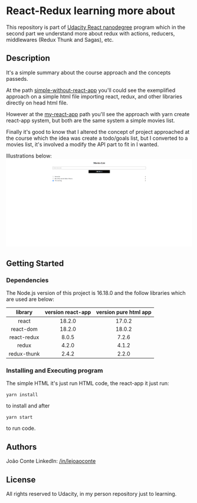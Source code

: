 # React-Redux learning more about

This repository is part of <a href="https://www.udacity.com/course/react-nanodegree--nd019" target="_balnk">Udacity React nanodegree</a> program which in the second part we understand more about redux with actions, reducers, middlewares (Redux Thunk and Sagas), etc.

## Description

It's a simple summary about the course approach and the concepts passeds.

At the path <a href="https://github.com/lejoaoconte/react-redux-learning-more-about/tree/main/simple-without-react-app">simple-without-react-app</a> you'll could see the exemplified approach on a simple html file importing react, redux, and other libraries directly on head html file.

However at the <a href="https://github.com/lejoaoconte/react-redux-learning-more-about/tree/main/my-react-app">my-react-app</a> path you'll see the approach with yarn create react-app system, but both are the same system a simple movies list.

Finally it's good to know that I altered the concept of project approached at the course which the idea was create a todo/goals list, but I converted to a movies list, it's involved a modify the API part to fit in I wanted.

Illustrations below:
<img src="https://github.com/lejoaoconte/react-redux-learning-more-about/blob/main/image.png?raw=true" alt="illustration" />

## Getting Started

### Dependencies

The Node.js version of this project is 16.18.0 and the follow libraries which are used are below:

|      library      | version react-app | version pure html app |
|:-----------------:|:-----------------:|:---------------------:|
| react             | 18.2.0            | 17.0.2                |
| react-dom         | 18.2.0            | 18.0.2                |
| react-redux       | 8.0.5             | 7.2.6                 |
| redux             | 4.2.0             | 4.1.2                 |
| redux-thunk       | 2.4.2             | 2.2.0                 |

### Installing and Executing program

The simple HTML it's just run HTML code, the react-app it just run:

```
yarn install
```

to install and after

```
yarn start
```

to run code.

## Authors

João Conte
LinkedIn: [/in/lejoaoconte](https://www.linkedin.com/in/lejoaoconte/)

## License

All rights reserved to Udacity, in my person repository just to learning.
